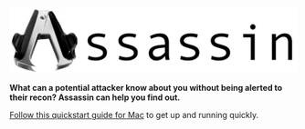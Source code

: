 ![Assassin](https://github.com/hotpeppersec/Assassin/blob/master/Assassin.png)

**What can a potential attacker know about you without being alerted to their recon?  Assassin can help you find out.**

[Follow this quickstart guide for Mac](https://github.com/hotpeppersec/Assassin/blob/master/docs/QUICKSTART.md) to get up and running quickly.
